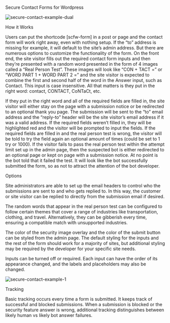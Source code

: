 Secure Contact Forms for Wordpress

![secure-contact-example-dual](https://github.com/user-attachments/assets/5e8c7f29-9b52-4443-a47a-a5b5b418b417)

How it Works

Users can put the shortcode [scfw-form] in a post or page and the contact form will work right away, even with nothing setup. If the “to” address is missing for example, it will default to the site’s admin address. But there are numerous options to customize the functionality of the form. On the front end, the site visitor fills out the required contact form inputs and then they’re presented with a random word presented in the form of 4 images called a “Real Person Test”. These images will look like “CON + TACT =” or “WORD PART 1 + WORD PART 2 =” and the site visitor is expected to combine the first and second half of the word in the Answer input, such as Contact. This input is case insensitive. All that matters is they put in the right word: contact, CONTACT, CoNTaCt, etc.

If they put in the right word and all of the required fields are filled in, the site visitor will either stay on the page with a submission notice or be redirected to an optional thank you page. The submission will be sent to the “to” email address and the “reply-to” header will be the site visitor’s email address if it was a valid address. If the required fields weren’t filled in, they will be highlighted red and the visitor will be prompted to input the fields. If the required fields are filled in and the real person test is wrong, the visitor will be told to try the field again an optional amount of times (could be set to 1 try or 1000). If the visitor fails to pass the real person test within the attempt limit set up in the admin page, then the suspected bot is either redirected to an optional page or kept on page with a submission notice. At no point is the bot told that it failed the test. It will look like the bot successfully submitted the form, so as not to attract the attention of the bot developer.


Options

Site administrators are able to set up the email headers to control who the submissions are sent to and who gets replied to. In this way, the customer or site visitor can be replied to directly from the submission email if desired.

The random words that appear in the real person test can be configured to follow certain themes that cover a range of industries like transportation, clothing, and travel. Alternatively, they can be gibberish every time, ensuring a compatible match with unsupported industries.

The color of the security image overlay and the color of the submit button can be styled from the admin page. The default styling for the inputs and the rest of the form should work for a majority of sites, but additional styling may be required by the developer for your specific site needs.

Inputs can be turned off or required. Each input can have the order of its appearance changed, and the labels and placeholders may also be changed.

![secure-contact-example-1](https://github.com/user-attachments/assets/05a277f6-2cb6-4a01-9cc3-f98a00d9c111)

Tracking

Basic tracking occurs every time a form is submitted. It keeps track of successful and blocked submissions. When a submission is blocked or the security feature answer is wrong, additional tracking distinguishes between likely human vs likely bot answer failures.

